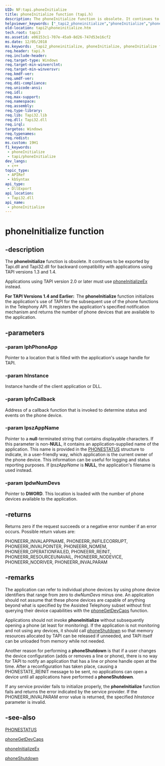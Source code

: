 ```yaml
---
UID: NF:tapi.phoneInitialize
title: phoneInitialize function (tapi.h)
description: The phoneInitialize function is obsolete. It continues to be exported by Tapi.dll and Tapi32.dll for backward compatibility with applications using TAPI versions 1.3 and 1.4.
helpviewer_keywords: ["_tapi2_phoneinitialize","phoneInitialize","phoneInitialize function [TAPI 2.2]","tapi/phoneInitialize","tapi2.phoneinitialize"]
old-location: tapi2\phoneinitialize.htm
tech.root: tapi3
ms.assetid: e06153c1-707e-45a9-8d26-747d53e16cf2
ms.date: 12/05/2018
ms.keywords: _tapi2_phoneinitialize, phoneInitialize, phoneInitialize function [TAPI 2.2], tapi/phoneInitialize, tapi2.phoneinitialize
req.header: tapi.h
req.include-header: 
req.target-type: Windows
req.target-min-winverclnt: 
req.target-min-winversvr: 
req.kmdf-ver: 
req.umdf-ver: 
req.ddi-compliance: 
req.unicode-ansi: 
req.idl: 
req.max-support: 
req.namespace: 
req.assembly: 
req.type-library: 
req.lib: Tapi32.lib
req.dll: Tapi32.dll
req.irql: 
targetos: Windows
req.typenames: 
req.redist: 
ms.custom: 19H1
f1_keywords:
 - phoneInitialize
 - tapi/phoneInitialize
dev_langs:
 - c++
topic_type:
 - APIRef
 - kbSyntax
api_type:
 - DllExport
api_location:
 - Tapi32.dll
api_name:
 - phoneInitialize
---
```


# phoneInitialize function


## -description

The 
<b>phoneInitialize</b> function is obsolete. It continues to be exported by Tapi.dll and Tapi32.dll for backward compatibility with applications using TAPI versions 1.3 and 1.4.

Applications using TAPI version 2.0 or later must use 
<a href="/windows/desktop/api/tapi/nf-tapi-phoneinitializeexa">phoneInitializeEx</a> instead.

<b>For TAPI Versions 1.4 and Earlier:  </b>The 
<b>phoneInitialize</b> function initializes the application's use of TAPI for the subsequent use of the phone functions in the Telephony API. It registers the application's specified notification mechanism and returns the number of phone devices that are available to the application.

## -parameters

### -param lphPhoneApp

Pointer to a location that is filled with the application's usage handle for TAPI.

### -param hInstance

Instance handle of the client application or DLL.

### -param lpfnCallback

Address of a callback function that is invoked to determine status and events on the phone device.

### -param lpszAppName

Pointer to a <b>null</b>-terminated string that contains displayable characters. If this parameter is non-<b>NULL</b>, it contains an application-supplied name of the application. This name is provided in the 
<a href="/windows/desktop/api/tapi/ns-tapi-phonestatus">PHONESTATUS</a> structure to indicate, in a user-friendly way, which application is the current owner of the phone device. This information can be useful for logging and status reporting purposes. If <i>lpszAppName</i> is <b>NULL</b>, the application's filename is used instead.

### -param lpdwNumDevs

Pointer to <b>DWORD</b>. This location is loaded with the number of phone devices available to the application.

## -returns

Returns zero if the request succeeds or a negative error number if an error occurs. Possible return values are:

PHONEERR_INVALAPPNAME, PHONEERR_INIFILECORRUPT, PHONEERR_INVALPOINTER, PHONEERR_NOMEM, PHONEERR_OPERATIONFAILED, PHONEERR_REINIT, PHONEERR_RESOURCEUNAVAIL, PHONEERR_NODEVICE, PHONEERR_NODRIVER, PHONEERR_INVALPARAM

## -remarks

The application can refer to individual phone devices by using phone device identifiers that range from zero to <i>dwNumDevs</i> minus one. An application should not assume that these phone devices are capable of anything beyond what is specified by the Assisted Telephony subset without first querying their device capabilities with the 
<a href="/windows/desktop/api/tapi/nf-tapi-phonegetdevcaps">phoneGetDevCaps</a> function.

Applications should not invoke 
<b>phoneInitialize</b> without subsequently opening a phone (at least for monitoring). If the application is not monitoring and not using any devices, it should call 
<a href="/windows/desktop/api/tapi/nf-tapi-phoneshutdown">phoneShutdown</a> so that memory resources allocated by TAPI can be released if unneeded, and TAPI itself can be unloaded from memory while not needed.

Another reason for performing a 
<b>phoneShutdown</b> is that if a user changes the device configuration (adds or removes a line or phone), there is no way for TAPI to notify an application that has a line or phone handle open at the time. After a reconfiguration has taken place, causing a PHONESTATE_REINIT message to be sent, no applications can open a device until all applications have performed a 
<b>phoneShutdown</b>.

If any service provider fails to initialize properly, the 
<b>phoneInitialize</b> function fails and returns the error indicated by the service provider. If the PHONEERR_INVALPARAM error value is returned, the specified <i>hInstance</i> parameter is invalid.

## -see-also

<a href="/windows/desktop/api/tapi/ns-tapi-phonestatus">PHONESTATUS</a>



<a href="/windows/desktop/api/tapi/nf-tapi-phonegetdevcaps">phoneGetDevCaps</a>



<a href="/windows/desktop/api/tapi/nf-tapi-phoneinitializeexa">phoneInitializeEx</a>



<a href="/windows/desktop/api/tapi/nf-tapi-phoneshutdown">phoneShutdown</a>